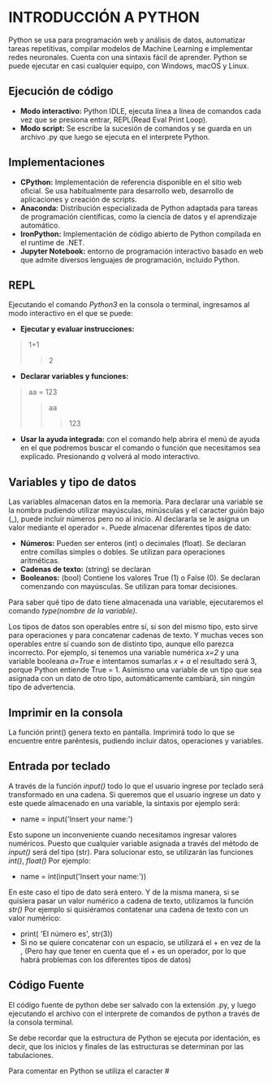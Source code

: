 # **INTRODUCCIÓN A PYTHON**

Python se usa para programación web y análisis de datos, automatizar tareas repetitivas, compilar modelos de Machine Learning e implementar redes neuronales. Cuenta con una sintaxis fácil de aprender. Python se puede ejecutar en casi cualquier equipo, con Windows, macOS y Linux.

## **Ejecución de código**
* **Modo interactivo:** Python IDLE, ejecuta línea a línea de comandos cada vez que se presiona entrar, REPL(Read Eval Print Loop).
* **Modo script:** Se escribe la sucesión de comandos y se guarda en un archivo .py que luego se ejecuta en el interprete Python.

## **Implementaciones**
* **CPython:** Implementación de referencia disponible en el sitio web oficial. Se usa habitualmente para desarrollo web, desarrollo de aplicaciones y creación de scripts.
* **Anaconda:** Distribución especializada de Python adaptada para tareas de programación científicas, como la ciencia de datos y el aprendizaje automático.
* **IronPython:** Implementación de código abierto de Python compilada en el runtime de .NET.
* **Jupyter Notebook:** entorno de programación interactivo basado en web que admite diversos lenguajes de programación, incluido Python.

## **REPL**
Ejecutando el comando *Python3* en la consola o terminal, ingresamos al modo interactivo en el que se puede:
* **Ejecutar y evaluar instrucciones:** 
> 1+1 
>> 2
* **Declarar variables y funciones:** 
> aa = 123
>>aa
>>>123
* **Usar la ayuda integrada:** con el comando help abrira el menú de ayuda en el que podremos buscar el comando o función que necesitamos sea explicado. Presionando *q* volverá al modo interactivo.

## **Variables y tipo de datos**
Las variables almacenan datos en la memoria. Para declarar una variable se la nombra pudiendo utilizar mayúsculas, minúsculas y el caracter guión bajo (_), puede incluir números pero no al inicio. Al declararla se le asigna un valor mediante el operador =. Puede almacenar diferentes tipos de dato:
* **Números:** Pueden ser enteros (int) o decimales (float). Se declaran entre comillas simples o dobles. Se utilizan para operaciones aritméticas.
* **Cadenas de texto:** (string) se declaran
* **Booleanos:** (bool) Contiene los valores True (1) o False (0). Se declaran comenzando con mayúsculas. Se utilizan para tomar decisiones.

Para saber qué tipo de dato tiene almacenada una variable, ejecutaremos el comando *type(nombre de la variable)*.

Los tipos de datos son operables entre sí, si son del mismo tipo, esto sirve para operaciones y para concatenar cadenas de texto. Y muchas veces son operables entre sí cuando son de distinto tipo, aunque ello parezca incorrecto. Por ejemplo, si tenemos una variable numérica *x=2* y una variable booleana *a=True* e intentamos sumarlas *x + a* el resultado será 3, porque Python entiende True = 1. Asímismo una variable de un tipo que sea asignada con un dato de otro tipo, automáticamente cambiará, sin ningún tipo de advertencia.  

## **Imprimir en la consola**
La función print() genera texto en pantalla. Imprimirá todo lo que se encuentre entre paréntesis, pudiendo incluir datos, operaciones y variables.

## **Entrada por teclado**
A través de la función *input()* todo lo que el usuario ingrese por teclado será transformado en una cadena. Si queremos que el usuario ingrese un dato y este quede almacenado en una variable, la sintaxis por ejemplo será:
* name = input('Insert your name:')

Esto supone un inconveniente cuando necesitamos ingresar valores numéricos. Puesto que cualquier variable asignada a través del método de *input()* será del tipo (str). Para solucionar esto, se utilizarán las funciones *int()*, *float()* Por ejemplo:
* name = int(input('Insert your name:')) 

En este caso el tipo de dato será entero. Y de la misma manera, si se quisiera pasar un valor numérico a cadena de texto, utilizamos la función *str()* Por ejemplo si quisiéramos contatenar una cadena de texto con un valor numérico:
* print( 'El número es', str(3))
* Si no se quiere concatenar con un espacio, se utilizará el + en vez de la , (Pero hay que tener en cuenta que el + es un operador, por lo que habrá problemas con los diferentes tipos de datos)

## **Código Fuente**
El código fuente de python debe ser salvado con la extensión .py, y luego ejecutando el archivo con el interprete de comandos de python a través de la consola terminal. 

Se debe recordar que la estructura de Python se ejecuta por identación, es decir, que los inicios y finales de las estructuras se determinan por las tabulaciones.

Para comentar en Python se utiliza el caracter #
